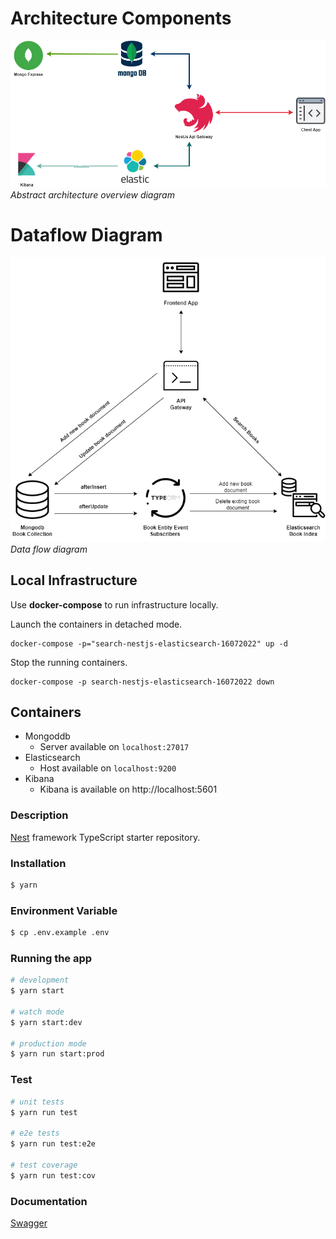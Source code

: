 # Architecture Components
![Architecture Components](architecture.png)
_Abstract architecture overview diagram_

# Dataflow Diagram
![Data flow diagram](dfd.png)
_Data flow diagram_
## Local Infrastructure

Use **docker-compose** to run infrastructure locally.

Launch the containers in detached mode.

```shell
docker-compose -p="search-nestjs-elasticsearch-16072022" up -d
```

Stop the running containers.

```shell
docker-compose -p search-nestjs-elasticsearch-16072022 down
```

## Containers  
- Mongoddb
  - Server available on `localhost:27017`
- Elasticsearch 
  - Host available on `localhost:9200`
- Kibana
  - Kibana is available on http://localhost:5601
### Description

[Nest](https://github.com/nestjs/nest) framework TypeScript starter repository.

### Installation

```bash
$ yarn
```


### Environment Variable

```bash
$ cp .env.example .env
```
### Running the app

```bash
# development
$ yarn start

# watch mode
$ yarn start:dev

# production mode
$ yarn run start:prod
```

### Test

```bash
# unit tests
$ yarn run test

# e2e tests
$ yarn run test:e2e

# test coverage
$ yarn run test:cov
```

### Documentation

[Swagger](http://localhost:4009/docs)


